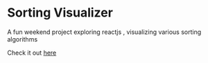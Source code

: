 # Sorting Visualizer

A fun weekend project exploring reactjs , visualizing various sorting algorithms

Check it out [here](https://sorting-visualizer.github.io/sorting-visualizer/)